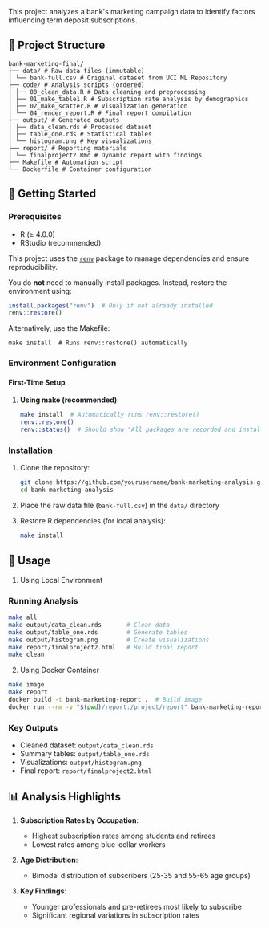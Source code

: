 
This project analyzes a bank's marketing campaign data to identify factors influencing term deposit subscriptions.

## 📂 Project Structure

```
bank-marketing-final/
├── data/ # Raw data files (immutable)
│ └── bank-full.csv # Original dataset from UCI ML Repository
├── code/ # Analysis scripts (ordered)
│ ├── 00_clean_data.R # Data cleaning and preprocessing
│ ├── 01_make_table1.R # Subscription rate analysis by demographics
│ ├── 02_make_scatter.R # Visualization generation
│ └── 04_render_report.R # Final report compilation
├── output/ # Generated outputs
│ ├── data_clean.rds # Processed dataset
│ ├── table_one.rds # Statistical tables
│ └── histogram.png # Key visualizations
├── report/ # Reporting materials
│ └── finalproject2.Rmd # Dynamic report with findings
├── Makefile # Automation script
└── Dockerfile # Container configuration
```

## 🚀 Getting Started

### Prerequisites
- R (≥ 4.0.0)
- RStudio (recommended)

This project uses the [`renv`](https://rstudio.github.io/renv/) package to manage dependencies and ensure reproducibility.

You do **not** need to manually install packages. Instead, restore the environment using:

  ```r
  install.packages("renv")  # Only if not already installed
  renv::restore()
  ```
Alternatively, use the Makefile:
  ```
  make install  # Runs renv::restore() automatically  
  ```

### Environment Configuration

#### First-Time Setup
1. **Using make (recommended)**:
   ```bash
   make install  # Automatically runs renv::restore()
   renv::restore()
   renv::status()  # Should show "All packages are recorded and installed"
   ```
### Installation
1. Clone the repository:
   ```bash
   git clone https://github.com/yourusername/bank-marketing-analysis.git
   cd bank-marketing-analysis
   ```

2. Place the raw data file (`bank-full.csv`) in the `data/` directory
3. Restore R dependencies (for local analysis):
   ```bash
   make install
   ```
## 🔧 Usage
1. Using Local Environment
### Running Analysis
  ```bash
  make all
  make output/data_clean.rds       # Clean data
  make output/table_one.rds        # Generate tables
  make output/histogram.png        # Create visualizations
  make report/finalproject2.html   # Build final report
  make clean
  ```
2. Using Docker Container
  ```bash
  make image
  make report
  docker build -t bank-marketing-report .  # Build image
  docker run --rm -v "$(pwd)/report:/project/report" bank-marketing-report  # Run analysis
  ```

### Key Outputs
- Cleaned dataset: `output/data_clean.rds`
- Summary tables: `output/table_one.rds`
- Visualizations: `output/histogram.png`
- Final report: `report/finalproject2.html`

## 📊 Analysis Highlights

1. **Subscription Rates by Occupation**:
   - Highest subscription rates among students and retirees
   - Lowest rates among blue-collar workers

2. **Age Distribution**:
   - Bimodal distribution of subscribers (25-35 and 55-65 age groups)

3. **Key Findings**:
   - Younger professionals and pre-retirees most likely to subscribe
   - Significant regional variations in subscription rates


